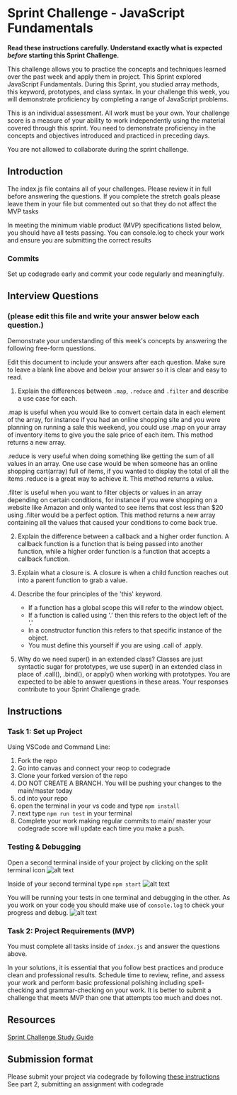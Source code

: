 # Sprint Challenge - JavaScript Fundamentals

**Read these instructions carefully. Understand exactly what is expected _before_ starting this Sprint Challenge.**

This challenge allows you to practice the concepts and techniques learned over the past week and apply them in project. This Sprint explored JavaScript Fundamentals. During this Sprint, you studied array methods, this keyword, prototypes, and class syntax. In your challenge this week, you will demonstrate proficiency by completing a range of JavaScript problems.

This is an individual assessment. All work must be your own. Your challenge score is a measure of your ability to work independently using the material covered through this sprint. You need to demonstrate proficiency in the concepts and objectives introduced and practiced in preceding days.

You are not allowed to collaborate during the sprint challenge. 

## Introduction

The index.js file contains all of your challenges. Please review it in full before answering the questions. If you complete the stretch goals please leave them in your file but commented out so that they do not affect the MVP tasks 

In meeting the minimum viable product (MVP) specifications listed below, you should have all tests passing. You can console.log to check your work and ensure you are submitting the correct results 

### Commits

Set up codegrade early and commit your code regularly and meaningfully. 

## Interview Questions
### (please edit this file and write your answer below each question.)
Demonstrate your understanding of this week's concepts by answering the following free-form questions.

Edit this document to include your answers after each question. Make sure to leave a blank line above and below your answer so it is clear and easy to read.

1. Explain the differences between `.map`, `.reduce` and `.filter` and describe a use case for each. 

.map is useful when you would like to convert certain data in each element of the array, for instance if you had an online shopping site and you were planning on running a sale this weekend, you could use .map on your array of inventory items to give you the sale price of each item. This method returns a new array.

.reduce is very useful when doing something like getting the sum of all values in an array. One use case would be when someone has an online shopping cart(array) full of items, if you wanted to display the total of all the items .reduce is a great way to achieve it. This method returns a value.

.filter is useful when you want to filter objects or values in an array depending on certain conditions, for instance if you were shopping on a website like Amazon and only wanted to see items that cost less than $20 using .filter would be a perfect option. This method returns a new array containing all the values that caused your conditions to come back true.

2. Explain the difference between a callback and a higher order function.
A callback function is a function that is being passed into another function, while a higher order function is a function that accepts a callback function.

3. Explain what a closure is.
A closure is when a child function reaches out into a parent function to grab a value.

4. Describe the four principles of the 'this' keyword.
    - If a function has a global scope this will refer to the window object.
    - If a function is called using '.' then this refers to the object left of the '.'
    - In a constructor function this refers to that specific instance of the object.
    - You must define this yourself if you are using .call of .apply.

5. Why do we need super() in an extended class?
Classes are just syntactic sugar for prototypes, we use super() in an extended class in place of .call(), .bind(), or apply() when working with prototypes.
You are expected to be able to answer questions in these areas. Your responses contribute to your Sprint Challenge grade. 

## Instructions

### Task 1: Set up Project

Using VSCode and Command Line:


1. Fork the repo
2. Go into canvas and connect your reop to codegrade
3. Clone your forked version of the repo
4. DO NOT CREATE A BRANCH. You will be pushing your changes to the main/master today
5. cd into your repo
6. open the terminal in your vs code and type `npm install`
7. next type `npm run test` in your terminal
8. Complete your work making regular commits to main/ master your codegrade score will update each time you make a push.


### Testing & Debugging

Open a second terminal inside of your project by clicking on the split terminal icon
![alt text](assets/split_terminal.png "Split Terminal")

Inside of your second terminal type `npm start` 
![alt text](assets/npm_start.png "type npm start")

You will be running your tests in one terminal and debugging in the other. As you work on your code you should make use of `console.log` to check your progress and debug.
![alt text](assets/tests_debug_terminal_final.png "your terminal should look like this")

### Task 2: Project Requirements (MVP)

You must complete all tasks inside of `index.js` and answer the questions above.

In your solutions, it is essential that you follow best practices and produce clean and professional results. Schedule time to review, refine, and assess your work and perform basic professional polishing including spell-checking and grammar-checking on your work. It is better to submit a challenge that meets MVP than one that attempts too much and does not.

## Resources
 
 [Sprint Challenge Study Guide](https://www.notion.so/lambdaschool/Unit-1-Sprint-3-Study-Guide-033a9a00659a4ef98c12eb97e49a6110)

## Submission format

Please submit your project via codegrade by following [these instructions](https://lambdaschool.notion.site/lambdaschool/Lambda-School-Git-Flow-Step-by-step-269f68ae3bf64eb689a8328715a179f9) See part 2, submitting an assignment with codegrade
